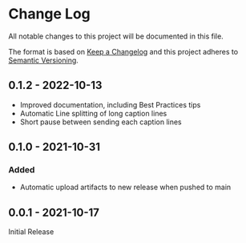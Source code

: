 # Change Log
All notable changes to this project will be documented in this file.

The format is based on [Keep a Changelog](http://keepachangelog.com/)
and this project adheres to [Semantic Versioning](http://semver.org/).

## 0.1.2 - 2022-10-13
- Improved documentation, including Best Practices tips
- Automatic Line splitting of long caption lines
- Short pause between sending each caption lines

## 0.1.0 - 2021-10-31

### Added
- Automatic upload artifacts to new release when pushed to main

## 0.0.1 - 2021-10-17

Initial Release

